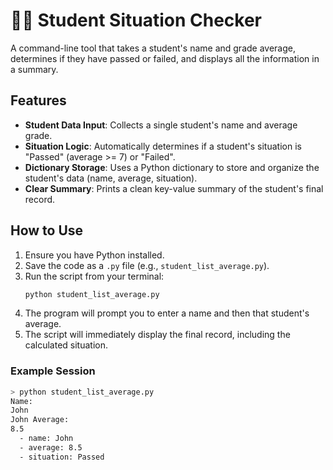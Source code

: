 # 🧑‍🎓 Student Situation Checker

A command-line tool that takes a student's name and grade average, determines if they have passed or failed, and displays all the information in a summary.

## Features

* **Student Data Input**: Collects a single student's name and average grade.
* **Situation Logic**: Automatically determines if a student's situation is "Passed" (average >= 7) or "Failed".
* **Dictionary Storage**: Uses a Python dictionary to store and organize the student's data (name, average, situation).
* **Clear Summary**: Prints a clean key-value summary of the student's final record.

## How to Use

1.  Ensure you have Python installed.
2.  Save the code as a `.py` file (e.g., `student_list_average.py`).
3.  Run the script from your terminal:
    ```sh
    python student_list_average.py
    ```
4.  The program will prompt you to enter a name and then that student's average.
5.  The script will immediately display the final record, including the calculated situation.

### Example Session

```sh
> python student_list_average.py
Name:
John
John Average:
8.5
  - name: John
  - average: 8.5
  - situation: Passed
```
